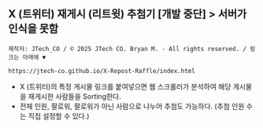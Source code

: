 ## X (트위터) 재게시 (리트윗) 추첨기 [개발 중단] > 서버가 인식을 못함
``
제작자: JTech_CO / © 2025 JTech CO. Bryan M. - All rights reserved. / 링크는 아래에 ▼
``
```
https://jtech-co.github.io/X-Repost-Raffle/index.html
```
* X (트위터)의 특정 게시물 링크를 붙여넣으면 웹 스크롤러가 분석하여 해당 게시물을 재게시한 사람들을 Sorting한다.
* 전체 인원, 팔로워, 팔로워가 아닌 사람으로 나누어 추첨도 가능하다. (추첨 인원 수는 직접 설정할 수 있다.) 
